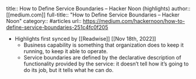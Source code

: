 title:: How to Define Service Boundaries – Hacker Noon (highlights)
author:: [[medium.com]]
full-title:: "How to Define Service Boundaries – Hacker Noon"
category:: #articles
url:: https://medium.com/hackernoon/how-to-define-service-boundaries-251c4fc0f205

- Highlights first synced by [[Readwise]] [[Nov 18th, 2022]]
	- Business capability is something that organization does to keep it running, to keep it able to operate.
	- Service boundaries are defined by the declarative description of functionality provided by the service: it doesn’t tell how it’s going to do its job, but it tells what he can do.